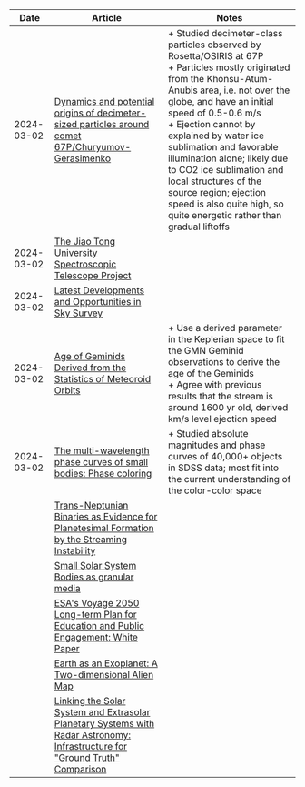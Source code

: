 | Date | Article | Notes | 
| ---- | ---- | ---- |
| 2024-03-02 | [Dynamics and potential origins of decimeter-sized particles around comet 67P/Churyumov-Gerasimenko](https://arxiv.org/abs/2402.18613) | + Studied decimeter-class particles observed by Rosetta/OSIRIS at 67P <br> + Particles mostly originated from the Khonsu-Atum-Anubis area, i.e. not over the globe, and have an initial speed of 0.5-0.6 m/s <br> + Ejection cannot by explained by water ice sublimation and favorable illumination alone; likely due to CO2 ice sublimation and local structures of the source region; ejection speed is also quite high, so quite energetic rather than gradual liftoffs |
| 2024-03-02 | [The Jiao Tong University Spectroscopic Telescope Project](https://arxiv.org/abs/2402.14312) | |
| 2024-03-02 | [Latest Developments and Opportunities in Sky Survey](https://arxiv.org/abs/2402.13294) | |
| 2024-03-02 | [Age of Geminids Derived from the Statistics of Meteoroid Orbits](https://arxiv.org/abs/2402.06077) | + Use a derived parameter in the Keplerian space to fit the GMN Geminid observations to derive the age of the Geminids <br> + Agree with previous results that the stream is around 1600 yr old, derived km/s level ejection speed |
| 2024-03-02 | [The multi-wavelength phase curves of small bodies: Phase coloring](https://arxiv.org/abs/2402.11113) | + Studied absolute magnitudes and phase curves of 40,000+ objects in SDSS data; most fit into the current understanding of the color-color space |
| | [Trans-Neptunian Binaries as Evidence for Planetesimal Formation by the Streaming Instability](https://arxiv.org/abs/1906.11344) |
| | [Small Solar System Bodies as granular media](https://arxiv.org/abs/1907.02615) |
| | [ESA's Voyage 2050 Long-term Plan for Education and Public Engagement: White Paper](https://arxiv.org/abs/1908.01546) |
| | [Earth as an Exoplanet: A Two-dimensional Alien Map](https://arxiv.org/abs/1908.04350) |
| | [Linking the Solar System and Extrasolar Planetary Systems with Radar Astronomy: Infrastructure for "Ground Truth" Comparison](https://arxiv.org/abs/1908.05171) |
